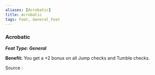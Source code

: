 ```yaml
---
aliases: [Acrobatic]
title: Acrobatic
tags: Feat, General_Feat
---
```


### Acrobatic 
***Feat Type: General***

**Benefit:** You get a +2 bonus on all Jump checks and Tumble checks.


Source :
